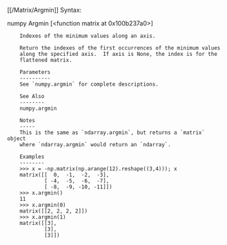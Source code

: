 [[/Matrix/Argmin]]
Syntax:

  numpy Argmin [<function matrix at 0x100b237a0>]


        Indexes of the minimum values along an axis.

        Return the indexes of the first occurrences of the minimum values
        along the specified axis.  If axis is None, the index is for the
        flattened matrix.

        Parameters
        ----------
        See `numpy.argmin` for complete descriptions.

        See Also
        --------
        numpy.argmin

        Notes
        -----
        This is the same as `ndarray.argmin`, but returns a `matrix` object
        where `ndarray.argmin` would return an `ndarray`.

        Examples
        --------
        >>> x = -np.matrix(np.arange(12).reshape((3,4))); x
        matrix([[  0,  -1,  -2,  -3],
                [ -4,  -5,  -6,  -7],
                [ -8,  -9, -10, -11]])
        >>> x.argmin()
        11
        >>> x.argmin(0)
        matrix([[2, 2, 2, 2]])
        >>> x.argmin(1)
        matrix([[3],
                [3],
                [3]])

        